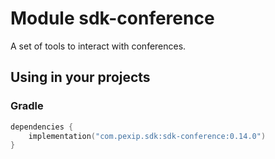 # Module sdk-conference

A set of tools to interact with conferences.

## Using in your projects

### Gradle

```kotlin
dependencies {
    implementation("com.pexip.sdk:sdk-conference:0.14.0")
}
```
